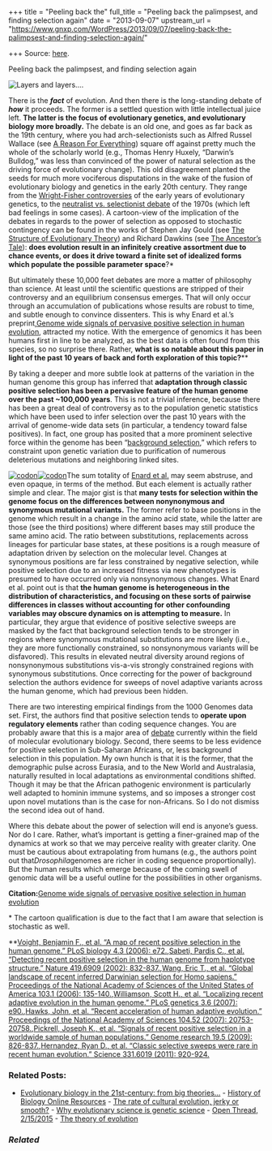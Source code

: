 +++
title = "Peeling back the"
full_title = "Peeling back the palimpsest, and finding selection again"
date = "2013-09-07"
upstream_url = "https://www.gnxp.com/WordPress/2013/09/07/peeling-back-the-palimpsest-and-finding-selection-again/"

+++
Source: [here](https://www.gnxp.com/WordPress/2013/09/07/peeling-back-the-palimpsest-and-finding-selection-again/).

Peeling back the palimpsest, and finding selection again

![Layers and layers….](https://i0.wp.com/blogs.discovermagazine.com/gnxp/files/2013/09/800px-Codex_ephremi.jpg?resize=550%2C306 "800px-Codex_ephremi")

There is the ***fact*** of evolution. And then there is the long-standing debate of ***how*** it proceeds. The former is a settled question with little intellectual juice left. **The latter is the focus of evolutionary genetics, and evolutionary biology more broadly.** The debate is an old one, and goes as far back as the 19th century, where you had arch-selectionists such as Alfred Russel Wallace (see [A Reason For Everything](https://www.amazon.com/exec/obidos/ASIN/0571223923/geneexpressio-20)) square off against pretty much the whole of the scholarly world (e.g., Thomas Henry Huxely, “Darwin’s Bulldog,” was less than convinced of the power of natural selection as the driving force of evolutionary change). This old disagreement planted the seeds for much more vociferous disputations in the wake of the fusion of evolutionary biology and genetics in the early 20th century. They range from the [Wright-Fisher controversies](http://arxiv.org/abs/1102.3709) of the early years of evolutionary genetics, to the [neutralist vs. selectionist debate](http://authors.library.caltech.edu/5456/1/hrst.mit.edu/hrs/evolution/public/papers/blum1992/blum1992.html) of the 1970s (which left bad feelings in some cases). A cartoon-view of the implication of the debates in regards to the power of selection as opposed to stochastic contingency can be found in the works of Stephen Jay Gould (see [The Structure of Evolutionary Theory](https://www.amazon.com/exec/obidos/ASIN/0674006135/geneexpressio-20)) and Richard Dawkins (see [The Ancestor’s Tale](https://www.amazon.com/exec/obidos/ASIN/0674006135/geneexpressio-20)): **does evolution result in an infinitely creative assortment due to chance events, or does it drive toward a finite set of idealized forms which populate the possible parameter space**?\*

  
But ultimately these 10,000 feet debates are more a matter of philosophy than science. At least until the scientific questions are stripped of their controversy and an equilibrium consensus emerges. That will only occur through an accumulation of publications whose results are robust to time, and subtle enough to convince dissenters. This is why Enard et al.’s preprint,[Genome wide signals of pervasive positive selection in human evolution](http://arxiv.org/abs/1308.4951), attracted my notice. With the emergence of genomics it has been humans first in line to be analyzed, as the best data is often found from this species, so no surprise there. Rather, **what is so notable about this paper in light of the past 10 years of back and forth exploration of this topic?**\*\*

By taking a deeper and more subtle look at patterns of the variation in the human genome this group has inferred that **adaptation through classic positive selection has been a pervasive feature of the human genome over the past \~100,000 years**. This is not a trivial inference, because there has been a great deal of controversy as to the population genetic statistics which have been used to infer selection over the past 10 years with the arrival of genome-wide data sets (in particular, a tendency toward false positives). In fact, one group has posited that a more prominent selective force within the genome has been “[background selection](https://en.wikipedia.org/wiki/Background_selection),” which refers to constraint upon genetic variation due to purification of numerous deleterious mutations and neighboring linked sites.

[![](https://i0.wp.com/blogs.discovermagazine.com/gnxp/files/2013/09/codon.jpg?resize=300%2C276 "codon")![](https://i0.wp.com/blogs.discovermagazine.com/gnxp/files/2013/09/codon.jpg?resize=300%2C276 "codon")](https://i0.wp.com/blogs.discovermagazine.com/gnxp/files/2013/09/codon.jpg)The sum totality of [Enard et al.](http://arxiv.org/abs/1308.4951) may seem abstruse, and even opaque, in terms of the method. But each element is actually rather simple and clear. The major gist is that **many tests for selection within the genome focus on the differences between nonynonymous and synonymous mutational variants.** The former refer to base positions in the genome which result in a change in the amino acid state, while the latter are those (see the third positions) where different bases may still produce the same amino acid. The ratio between substitutions, replacements across lineages for particular base states, at these positions is a rough measure of adaptation driven by selection on the molecular level. Changes at synonymous positions are far less constrained by negative selection, while positive selection due to an increased fitness via new phenotypes is presumed to have occurred only via nonsynonymous changes. What Enard et al. point out is that **the human genome is heterogeneous in the distribution of characteristics, and focusing on these sorts of pairwise differences in classes without accounting for other confounding variables may obscure dynamics on is attempting to measure.** In particular, they argue that evidence of positive selective sweeps are masked by the fact that background selection tends to be stronger in regions where synonymous mutational substitutions are more likely (i.e., they are more functionally constrained, so nonsynonymous variants will be disfavored). This results in elevated neutral diversity around regions of nonsynonymous substitutions vis-a-vis strongly constrained regions with synonymous substitutions. Once correcting for the power of background selection the authors evidence for sweeps of novel adaptive variants across the human genome, which had previous been hidden.

There are two interesting empirical findings from the 1000 Genomes data set. First, the authors find that positive selection tends to **operate upon regulatory elements** rather than coding sequence changes. You are probably aware that this is a major area of [debate](http://www.nap.edu/openbook.php?record_id=11790&page=109) currently within the field of molecular evolutionary biology. Second, there seems to be less evidence for positive selection in Sub-Saharan Africans, or, less background selection in this population. My own hunch is that it is the former, that the demographic pulse across Eurasia, and to the New World and Australasia, naturally resulted in local adaptations as environmental conditions shifted. Though it may be that the African pathogenic environment is particularly well adapted to hominin immune systems, and so imposes a stronger cost upon novel mutations than is the case for non-Africans. So I do not dismiss the second idea out of hand.

Where this debate about the power of selection will end is anyone’s guess. Nor do I care. Rather, what’s important is getting a finer-grained map of the dynamics at work so that we may perceive reality with greater clarity. One must be cautious about extrapolating from humans (e.g., the authors point out that*Drosophila*genomes are richer in coding sequence proportionally). But the human results which emerge because of the coming swell of genomic data will be a useful outline for the possibilities in other organisms.

**Citation:**[Genome wide signals of pervasive positive selection in human evolution](http://arxiv.org/abs/1308.4951)

\* The cartoon qualification is due to the fact that I am aware that selection is stochastic as well.

\*\*[Voight, Benjamin F., et al. “A map of recent positive selection in the human genome.” PLoS biology 4.3 (2006): e72.](http://www.plosbiology.org/article/info%3Adoi%2F10.1371%2Fjournal.pbio.0040072),[Sabeti, Pardis C., et al. “Detecting recent positive selection in the human genome from haplotype structure.” Nature 419.6909 (2002): 832-837.](http://www.nature.com/nature/journal/v419/n6909/abs/nature01140.html),[Wang, Eric T., et al. “Global landscape of recent inferred Darwinian selection for Homo sapiens.” Proceedings of the National Academy of Sciences of the United States of America 103.1 (2006): 135-140.](http://www.pnas.org/content/103/1/135.short),[Williamson, Scott H., et al. “Localizing recent adaptive evolution in the human genome.” PLoS genetics 3.6 (2007): e90.](http://www.plosgenetics.org/article/info%3Adoi%2F10.1371%2Fjournal.pgen.0030090),[Hawks, John, et al. “Recent acceleration of human adaptive evolution.” Proceedings of the National Academy of Sciences 104.52 (2007): 20753-20758.](http://www.pnas.org/content/104/52/20753.short),[Pickrell, Joseph K., et al. “Signals of recent positive selection in a worldwide sample of human populations.” Genome research 19.5 (2009): 826-837.](http://genome.cshlp.org/content/19/5/826.short),[Hernandez, Ryan D., et al. “Classic selective sweeps were rare in recent human evolution.” Science 331.6019 (2011): 920-924.](http://www.sciencemag.org/content/331/6019/920.short)

### Related Posts:

- [Evolutionary biology in the 21st-century: from big
  theories…](https://www.gnxp.com/WordPress/2019/08/27/evolutionary-biology-in-the-21st-century-from-big-theories-to-big-facts/) - [History of Biology Online
  Resources](https://www.gnxp.com/WordPress/2009/03/07/history-of-biology-online-resources/) - [The rate of cultural evolution, jerky or
  smooth?](https://www.gnxp.com/WordPress/2007/09/29/the-rate-of-cultural-evolution-jerky-or-smooth/) - [Why evolutionary science is genetic
  science](https://www.gnxp.com/WordPress/2015/04/04/why-evolutionary-science-is-genetic-science/) - [Open Thread,
  2/15/2015](https://www.gnxp.com/WordPress/2015/02/15/open-thread-2152015/) - [The theory of
  evolution](https://www.gnxp.com/WordPress/2008/05/09/the-theory-of-evolution/)

### *Related*

[](https://www.addtoany.com/add_to/facebook?linkurl=https%3A%2F%2Fwww.gnxp.com%2FWordPress%2F2013%2F09%2F07%2Fpeeling-back-the-palimpsest-and-finding-selection-again%2F&linkname=Peeling%20back%20the%20palimpsest%2C%20and%20finding%20selection%20again "Facebook")[](https://www.addtoany.com/add_to/twitter?linkurl=https%3A%2F%2Fwww.gnxp.com%2FWordPress%2F2013%2F09%2F07%2Fpeeling-back-the-palimpsest-and-finding-selection-again%2F&linkname=Peeling%20back%20the%20palimpsest%2C%20and%20finding%20selection%20again "Twitter")[](https://www.addtoany.com/add_to/email?linkurl=https%3A%2F%2Fwww.gnxp.com%2FWordPress%2F2013%2F09%2F07%2Fpeeling-back-the-palimpsest-and-finding-selection-again%2F&linkname=Peeling%20back%20the%20palimpsest%2C%20and%20finding%20selection%20again "Email")[](https://www.addtoany.com/share)

